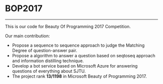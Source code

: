 # BOP2017
-----
This is our code for Beauty Of Programming 2017 Competition.

Our main contribution:

  * Propose a sequence to sequence approach to judge the Matching Degree of question-answer pair.
  * Propose a algorithm to answer a question based on seqtoseq approach and information distilling technique.
  * Develop a bot service based on Microsoft Azure for answering questions of everything about SJTU.
  * The project rank **13/1198** in Microsoft Beauty of Programming 2017.

